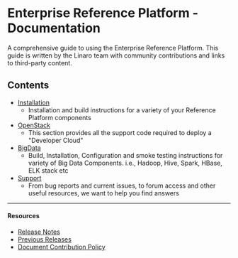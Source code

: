 # Enterprise Reference Platform - Documentation

A comprehensive guide to using the Enterprise Reference Platform. This guide is written by the Linaro team with community contributions and links to third-party content.

## Contents

- [Installation](Installation/README.md)
   - Installation and build instructions for a variety of your Reference Platform components
- [OpenStack](OpenStack/README.md)
   - This section provides all the support code required to deploy a "Developer Cloud"
- [BigData](BigData/README.md)
   - Build, Installation, Configuration and smoke testing instructions for variety of Big Data Components. i.e., Hadoop, Hive, Spark, HBase, ELK stack etc   
- [Support](Support/README.md)
   - From bug reports and current issues, to forum access and other useful resources, we want to help you find answers   

***

#### Resources

- [Release Notes](../ReleaseNotes.md)
- [Previous Releases](PreviousReleases/README.md)
- [Document Contribution Policy](../../../../ContributionPolicy.md)
